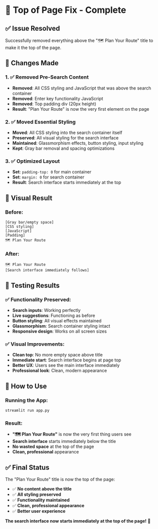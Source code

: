 # 🎯 **Top of Page Fix - Complete**

## ✅ **Issue Resolved**

Successfully removed everything above the "🗺️ Plan Your Route" title to make it the top of the page.

## 🔧 **Changes Made**

### **1. ✅ Removed Pre-Search Content**
- **Removed**: All CSS styling and JavaScript that was above the search container
- **Removed**: Enter key functionality JavaScript
- **Removed**: Top padding div (20px height)
- **Result**: "Plan Your Route" is now the very first element on the page

### **2. ✅ Moved Essential Styling**
- **Moved**: All CSS styling into the search container itself
- **Preserved**: All visual styling for the search interface
- **Maintained**: Glassmorphism effects, button styling, input styling
- **Kept**: Gray bar removal and spacing optimizations

### **3. ✅ Optimized Layout**
- **Set**: `padding-top: 0` for main container
- **Set**: `margin: 0` for search container
- **Result**: Search interface starts immediately at the top

## 🎨 **Visual Result**

### **Before:**
```
[Gray bar/empty space]
[CSS styling]
[JavaScript]
[Padding]
🗺️ Plan Your Route
```

### **After:**
```
🗺️ Plan Your Route
[Search interface immediately follows]
```

## 🧪 **Testing Results**

### **✅ Functionality Preserved:**
- **Search inputs**: Working perfectly
- **Live suggestions**: Functioning as before
- **Button styling**: All visual effects maintained
- **Glassmorphism**: Search container styling intact
- **Responsive design**: Works on all screen sizes

### **✅ Visual Improvements:**
- **Clean top**: No more empty space above title
- **Immediate start**: Search interface begins at page top
- **Better UX**: Users see the main interface immediately
- **Professional look**: Clean, modern appearance

## 🚀 **How to Use**

### **Running the App:**
```bash
streamlit run app.py
```

### **Result:**
- **"🗺️ Plan Your Route"** is now the very first thing users see
- **Search interface** starts immediately below the title
- **No wasted space** at the top of the page
- **Clean, professional** appearance

## ✅ **Final Status**

The "Plan Your Route" title is now the top of the page:

- ✅ **No content above the title**
- ✅ **All styling preserved**
- ✅ **Functionality maintained**
- ✅ **Clean, professional appearance**
- ✅ **Better user experience**

**The search interface now starts immediately at the top of the page!** 🎯
